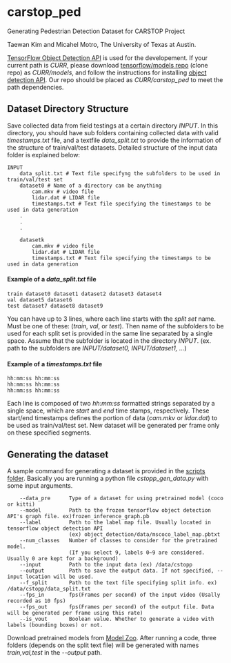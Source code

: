 # carstop_ped
Generating Pedestrian Detection Dataset for CARSTOP Project

Taewan Kim and Micahel Motro, The University of Texas at Austin.

[TensorFlow Object Detection API](https://github.com/tensorflow/models/tree/master/research/object_detection) is used for the developement. If your current path is *CURR*, please download [tensorflow/models repo](https://github.com/tensorflow/models) (clone repo) as *CURR/models*, and follow the instructions for installing [object detection API](https://github.com/tensorflow/models/blob/master/research/object_detection/g3doc/installation.md). Our repo should be placed as *CURR/carstop_ped* to meet the path dependencies.

## Dataset Directory Structure
Save collected data from field testings at a certain directory *INPUT*. In this directory, you should have sub folders containing collected data with valid *timestamps.txt* file, and a textfile *data_split.txt* to provide the information of the structure of train/val/test datasets. Detailed structure of the input data folder is explained below:
```
INPUT
    data_split.txt # Text file specifyng the subfolders to be used in train/val/test set
    dataset0 # Name of a directory can be anything
        cam.mkv # video file
        lidar.dat # LIDAR file
        timestamps.txt # Text file specifying the timestamps to be used in data generation
    .
    .
    .
    
    datasetk
        cam.mkv # video file
        lidar.dat # LIDAR file
        timestamps.txt # Text file specifying the timestamps to be used in data generation
```

#### Example of a *data_split.txt* file
```
train dataset0 dataset1 dataset2 dataset3 dataset4
val dataset5 dataset6
test dataset7 dataset8 dataset9
```
You can have up to 3 lines, where each line starts with the *split set* name. Must be one of these: (*train*, *val*, or *test*). Then name of the subfolders to be used for each split set is provided in the same line separated by a single space. Assume that the subfolder is located in the directory *INPUT*. (ex. path to the subfolders are *INPUT/dataset0, INPUT/dataset1, ...*)

#### Example of a *timestamps.txt* file
```
hh:mm:ss hh:mm:ss
hh:mm:ss hh:mm:ss
hh:mm:ss hh:mm:ss
```
Each line is composed of two *hh:mm:ss* formatted strings separated by a single space, which are *start* and *end* time stamps, respectively. These start/end timestamps defines the portion of data (*cam.mkv* or *lidar.dat*) to be used as train/val/test set. New dataset will be generated per frame only on these specified segments.

## Generating the dataset
A sample command for generating a dataset is provided in the [scripts folder](https://github.com/twankim/carstop_ped/blob/master/scripts/gen_data.sh). Basically you are running a python file *cstopp_gen_data.py* with some input arguments.
```
    --data_pre      Type of a dataset for using pretrained model (coco or kitti)
    --model         Path to the frozen tensorflow object detection API's graph file. ex)frozen_inference_graph.pb
    --label         Path to the label map file. Usually located in tensorflow object detection API 
                    (ex) object_detection/data/mscoco_label_map.pbtxt
    --num_classes   Number of classes to consider for the pretrained model. 
                    (If you select 9, labels 0~9 are considered. Usually 0 are kept for a background)
    --input         Path to the input data (ex) /data/cstopp
    --output        Path to save the output data. If not specified, --input location will be used.
    --f_split       Path to the text file specifying split info. ex) /data/cstopp/data_split.txt
    --fps_in        fps(Frames per second) of the input video (Usally recorded as 10 fps)
    --fps_out       fps(Frames per second) of the output file. Data will be generated per frame using this rate)
    --is_vout       Boolean value. Whether to generate a video with labels (bounding boxes) or not.
```
Download pretrained models from [Model Zoo](https://github.com/tensorflow/models/blob/master/research/object_detection/g3doc/detection_model_zoo.md).
After running a code, three folders (depends on the split text file) will be generated with names *train,val,test* in the *--output* path.
